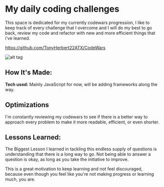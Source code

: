 # My daily coding challenges

This space is dedicated for my currently codewars progression, I like to keep track of every challenge that I overcome and I will do my best to go back, review my code and refactor with new and more efficient things that i've learned. 

https://github.com/TonyHerbert22ATX/CodeWars

![alt tag](https://www.codewars.com/users/TonyHerbert22ATX/badges/large)

## How It's Made:

**Tech used:** Mainly JavaScript for now, will be adding frameworks along the way. 

## Optimizations

I'm constantly reviewing my codewars to see if there is a better way to approach every problem to make it more readable, efficient, or even shorter.  

## Lessons Learned:

The Biggest Lesson I learned in tackling this endless supply of questions is understanding that there is a long way to go. Not being able to answer a question is okay, as long as you take the initiative to improve.

This is a great motivation to keep learning and not feel discouraged, because even though you feel like you're not making progress or learning much, you are. 
